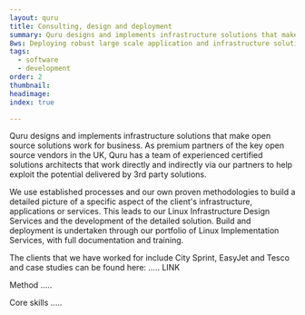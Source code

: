 ```yaml
---
layout: quru
title: Consulting, design and deployment
summary: Quru designs and implements infrastructure solutions that make open source solutions work for business.
8ws: Deploying robust large scale application and infrastructure solutions
tags:
  - software
  - development
order: 2
thumbnail:
headimage:
index: true

---
```


Quru designs and implements infrastructure solutions that make open source solutions work for business.  As premium partners of the key open source vendors in the UK, Quru has a team of experienced certified solutions architects that work directly and indirectly via our partners to help exploit the potential delivered by 3rd party solutions.

We use established processes and our own proven methodologies to build a detailed picture of a specific aspect of the client's infrastructure, applications or services. This leads to our Linux Infrastructure Design Services and the development of the detailed solution. Build and deployment is undertaken through our portfolio of Linux Implementation Services, with full documentation and training.

The clients that we have worked for include City Sprint, EasyJet and Tesco and case studies can be found here: ..... LINK

Method .....

Core skills .....
